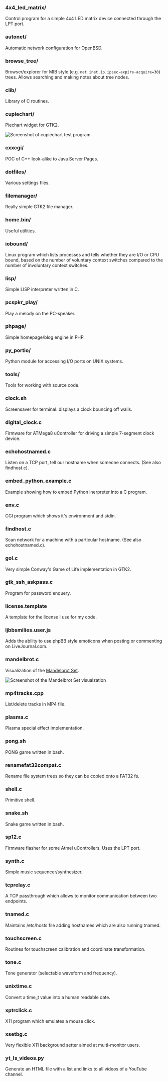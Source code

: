 ### 4x4_led_matrix/
Control program for a simple 4x4 LED matrix device connected through the LPT port.
### autonet/
Automatic network configuration for OpenBSD.
### browse_tree/
Browser/explorer for MIB style (e.g. `net.inet.ip.ipsec-expire-acquire=30`) trees. Allows searching and making notes about tree nodes.
### clib/
Library of C routines.
### cupiechart/
Piechart widget for GTK2.

![Screenshot of cupiechart test program](https://raw.githubusercontent.com/S010/misc/master/cupiechart/screenshot.png)
### cxxcgi/
POC of C++ look-alike to Java Server Pages.
### dotfiles/
Various settings files.
### filemanager/
Really simple GTK2 file manager.
### home.bin/
Useful utilities.
### iobound/
Linux program which lists processes and tells whether they are I/O or CPU
bound, based on the number of voluntary context switches compared to the number
of involuntary context switches.
### lisp/
Simple LISP interpreter written in C.
### pcspkr_play/
Play a melody on the PC-speaker.
### phpage/
Simple homepage/blog engine in PHP.
### py_portio/
Python module for accessing I/O ports on UNIX systems.
### tools/
Tools for working with source code.
### clock.sh
Screensaver for terminal: displays a clock bouncing off walls.
### digital_clock.c
Firmware for ATMega8 uController for driving a simple 7-segment clock device.
### echohostnamed.c
Listen on a TCP port, tell our hostname when someone connects. (See also findhost.c).
### embed_python_example.c
Example showing how to embed Python inerpreter into a C program.
### env.c
CGI program which shows it's environment and stdin.
### findhost.c
Scan network for a machine with a particular hostname. (See also echohostnamed.c).
### gol.c
Very simple Conway's Game of Life implementation in GTK2.
### gtk_ssh_askpass.c
Program for password enquery.
### license.template
A template for the license I use for my code.
### ljbbsmilies.user.js
Adds the ability to use phpBB style emoticons when posting or commenting on LiveJournal.com.
### mandelbrot.c
Visualization of the [Mandelbrot Set](http://en.wikipedia.org/wiki/Mandelbrot_set).

![Screenshot of the Mandelbrot Set visualzation](https://raw.githubusercontent.com/S010/misc/master/mandelbrot.png)
### mp4tracks.cpp
List/delete tracks in MP4 file.
### plasma.c
Plasma special effect implementation.
### pong.sh
PONG game written in bash.
### renamefat32compat.c
Rename file system trees so they can be copied onto a FAT32 fs.
### shell.c
Primitive shell.
### snake.sh
Snake game written in bash.
### sp12.c
Firmware flasher for some Atmel uControllers. Uses the LPT port.
### synth.c
Simple music sequencer/synthesizer.
### tcprelay.c
A TCP passthrough which allows to monitor communication between two endpoints.
### tnamed.c
Maintains /etc/hosts file adding hostnames which are also running tnamed.
### touchscreen.c
Routines for touchscreen calibration and coordinate transformation.
### tone.c
Tone generator (selectable waveform and frequency).
### unixtime.c
Convert a time_t value into a human readable date.
### xptrclick.c
X11 program which emulates a mouse click.
### xsetbg.c
Very flexible X11 background setter aimed at multi-monitor users.
### yt_ls_videos.py
Generate an HTML file with a list and links to all videos of a YouTube channel.
